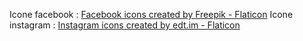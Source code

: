 Icone facebook : <a href="https://www.flaticon.com/free-icons/facebook" title="facebook icons">Facebook icons created by Freepik - Flaticon</a>
Icone instagram : <a href="https://www.flaticon.com/free-icons/instagram" title="instagram icons">Instagram icons created by edt.im - Flaticon</a>